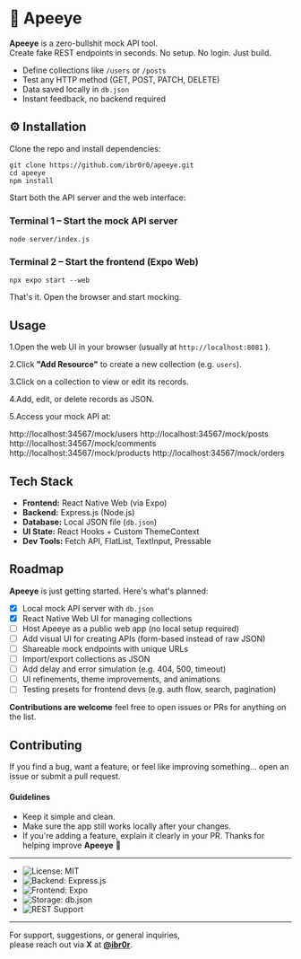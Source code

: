 # 🐒 Apeeye

**Apeeye** is a zero-bullshit mock API tool.  
Create fake REST endpoints in seconds. No setup. No login. Just build.

-  Define collections like `/users` or `/posts`
- Test any HTTP method (GET, POST, PATCH, DELETE)
- Data saved locally in `db.json`
- Instant feedback, no backend required


## ⚙️ Installation

Clone the repo and install dependencies:

```
git clone https://github.com/ibr0r0/apeeye.git
cd apeeye
npm install
```
Start both the API server and the web interface:


### Terminal 1 – Start the mock API server
```node server/index.js```

### Terminal 2 – Start the frontend (Expo Web)
```npx expo start --web```

That's it. Open the browser and start mocking.


##  Usage

1.Open the web UI in your browser (usually at `http://localhost:8081` ).

2.Click **"Add Resource"** to create a new collection (e.g. `users`).

3.Click on a collection to view or edit its records.

4.Add, edit, or delete records as JSON.

5.Access your mock API at:

http://localhost:34567/mock/users
http://localhost:34567/mock/posts
http://localhost:34567/mock/comments
http://localhost:34567/mock/products
http://localhost:34567/mock/orders



## Tech Stack

- **Frontend:** React Native Web (via Expo)
- **Backend:** Express.js (Node.js)
- **Database:** Local JSON file (`db.json`)
- **UI State:** React Hooks + Custom ThemeContext
- **Dev Tools:** Fetch API, FlatList, TextInput, Pressable

## Roadmap

**Apeeye** is just getting started. Here's what's planned:

- [x]  Local mock API server with `db.json`
- [x]  React Native Web UI for managing collections
- [ ]  Host Apeeye as a public web app (no local setup required)
- [ ]  Add visual UI for creating APIs (form-based instead of raw JSON)
- [ ]  Shareable mock endpoints with unique URLs
- [ ]  Import/export collections as JSON
- [ ]  Add delay and error simulation (e.g. 404, 500, timeout)
- [ ]  UI refinements, theme improvements, and animations
- [ ]  Testing presets for frontend devs (e.g. auth flow, search, pagination)

**Contributions are welcome** feel free to open issues or PRs for anything on the list.

## Contributing


If you find a bug, want a feature, or feel like improving something... open an issue or submit a pull request.

#### Guidelines

- Keep it simple and clean.
- Make sure the app still works locally after your changes.
- If you're adding a feature, explain it clearly in your PR.
Thanks for helping improve **Apeeye** 🙌

---

- ![License: MIT](https://img.shields.io/badge/License-MIT-yellow.svg) 
- ![Backend: Express.js](https://img.shields.io/badge/Backend-Express.js-brightgreen)
- ![Frontend: Expo](https://img.shields.io/badge/Frontend-Expo-blue)
- ![Storage: db.json](https://img.shields.io/badge/Storage-db.json-yellow)
- ![REST Support](https://img.shields.io/badge/API-RESTful-c42)


---

For support, suggestions, or general inquiries,  
please reach out via **X** at [**@ibr0r**](https://x.com/ibr0r).


